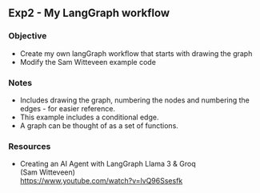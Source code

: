 ## Exp2 - My LangGraph workflow

### Objective
- Create my own langGraph workflow that starts with drawing the graph
- Modify the Sam Witteveen example code
  
### Notes
- Includes drawing the graph, numbering the nodes and numbering the edges - for easier reference.
- This example includes a conditional edge.
- A graph can be thought of as a set of functions.

### Resources

- Creating an AI Agent with LangGraph Llama 3 & Groq<br>
(Sam Witteveen)<br>
https://www.youtube.com/watch?v=lvQ96Ssesfk<br>
